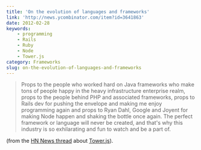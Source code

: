 ```yaml
---
title: 'On the evolution of languages and frameworks'
link: 'http://news.ycombinator.com/item?id=3641863'
date: 2012-02-28
keywords:
    - programming
    - Rails
    - Ruby
    - Node
    - Tower.js
category: Frameworks
slug: on-the-evolution-of-languages-and-frameworks
---
```


> Props to the people who worked hard on Java frameworks who make tons of people happy in the heavy
> infrastructure enterprise realm, props to the people behind PHP and associated frameworks, props
> to Rails dev for pushing the envelope and making me enjoy programming again and props to Ryan
> Dahl, Google and Joyent for making Node happen and shaking the bottle once again. The perfect
> framework or language will never be created, and that's why this industry is so exhilarating and
> fun to watch and be a part of.

(from the [HN News thread](http://news.ycombinator.com/item?id=3639828) about
[Tower.js](http://towerjs.org)).
